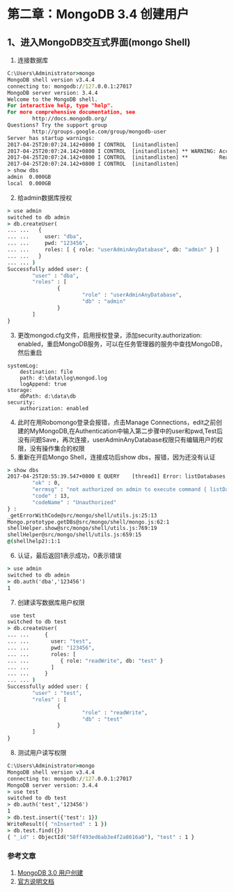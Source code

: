 # 第二章：MongoDB 3.4 创建用户
## 1、进入MongoDB交互式界面(mongo Shell)
1. 连接数据库
```bat
C:\Users\Administrator>mongo
MongoDB shell version v3.4.4
connecting to: mongodb://127.0.0.1:27017
MongoDB server version: 3.4.4
Welcome to the MongoDB shell.
For interactive help, type "help".
For more comprehensive documentation, see
        http://docs.mongodb.org/
Questions? Try the support group
        http://groups.google.com/group/mongodb-user
Server has startup warnings:
2017-04-25T20:07:24.142+0800 I CONTROL  [initandlisten]
2017-04-25T20:07:24.142+0800 I CONTROL  [initandlisten] ** WARNING: Access control is not enabled for the database.
2017-04-25T20:07:24.142+0800 I CONTROL  [initandlisten] **          Read and write access to data and configuration is unrestricted.
2017-04-25T20:07:24.142+0800 I CONTROL  [initandlisten]
> show dbs
admin  0.000GB
local  0.000GB
```
2. 给admin数据库授权
```bat
> use admin
switched to db admin
> db.createUser(
... ...   {
... ...     user: "dba",
... ...     pwd: "123456",
... ...     roles: [ { role: "userAdminAnyDatabase", db: "admin" } ]
... ...   }
... ... )
Successfully added user: {
        "user" : "dba",
        "roles" : [
                {
                        "role" : "userAdminAnyDatabase",
                        "db" : "admin"
                }
        ]
}
```
3. 更改mongod.cfg文件，启用授权登录，添加security.authorization: enabled，重启MongoDB服务，可以在任务管理器的服务中查找MongoDB，然后重启
```
systemLog:
    destination: file
    path: d:\data\log\mongod.log
    logAppend: true
storage:
    dbPath: d:\data\db
security:
    authorization: enabled
```
4. 此时在用Robomongo登录会报错，点击Manage Connections，edit之前创建的MyMongoDB,在Authentication中输入第二步骤中的user和pwd,Test后没有问题Save，再次连接，userAdminAnyDatabase权限只有编辑用户的权限，没有操作集合的权限
5. 重新在开启Mongo Shell，连接成功后show dbs，报错，因为还没有认证
```bat
> show dbs
2017-04-25T20:55:39.547+0800 E QUERY    [thread1] Error: listDatabases failed:{
        "ok" : 0,
        "errmsg" : "not authorized on admin to execute command { listDatabases: 1.0 }",
        "code" : 13,
        "codeName" : "Unauthorized"
} :
_getErrorWithCode@src/mongo/shell/utils.js:25:13
Mongo.prototype.getDBs@src/mongo/shell/mongo.js:62:1
shellHelper.show@src/mongo/shell/utils.js:769:19
shellHelper@src/mongo/shell/utils.js:659:15
@(shellhelp2):1:1
```
6. 认证，最后返回1表示成功，0表示错误
```bat
> use admin
switched to db admin
> db.auth('dba','123456')
1
```
7. 创建读写数据库用户权限
```bat
 use test
switched to db test
> db.createUser(
... ...     {
... ...       user: "test",
... ...       pwd: "123456",
... ...       roles: [
... ...          { role: "readWrite", db: "test" }
... ...       ]
... ...     }
... ... )
Successfully added user: {
        "user" : "test",
        "roles" : [
                {
                        "role" : "readWrite",
                        "db" : "test"
                }
        ]
}
```
8. 测试用户读写权限
```bat
C:\Users\Administrator>mongo
MongoDB shell version v3.4.4
connecting to: mongodb://127.0.0.1:27017
MongoDB server version: 3.4.4
> use test
switched to db test
> db.auth('test','123456')
1
> db.test.insert({'test': 1})
WriteResult({ "nInserted" : 1 })
> db.test.find({})
{ "_id" : ObjectId("58ff493ed6ab3e4f2a8616a0"), "test" : 1 }
```
### 参考文章
1. [MongoDB 3.0 用户创建](http://www.cnblogs.com/zhoujinyi/p/4610050.html)
2. [官方说明文档](https://docs.mongodb.com/manual/tutorial/create-users/)
